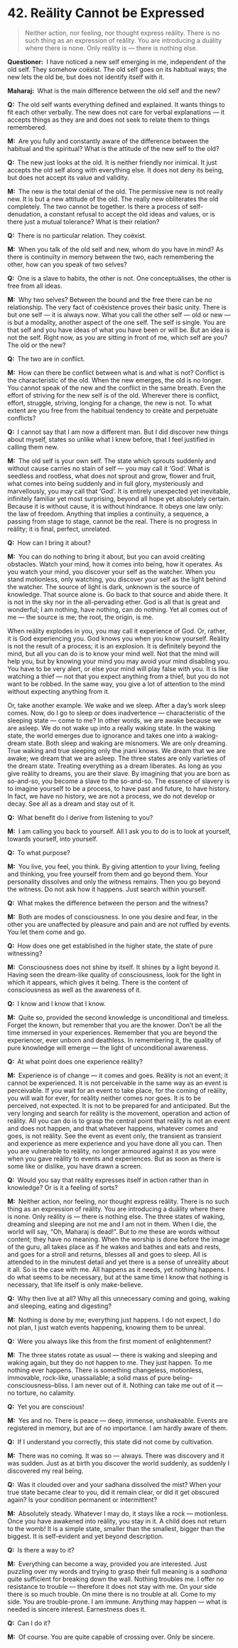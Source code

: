 # 42. Reälity Cannot be Expressed

>Neither action, nor feeling, nor thought express reälity. 
There is no such thing as an expression of reälity. 
You are introducing a duälity where there is none. 
Only reälity is — there is nothing else.

**Questioner:**&ensp;I have noticed a new self emerging in me, independent of the old self. 
They somehow coëxist. 
The old self goes on its habitual ways; the new lets the old be, but does not identify itself with it.

**Maharaj:**&ensp;What is the main difference between the old self and the new?

**Q:**&ensp;The old self wants everything defined and explained. 
It wants things to fit each other verbally. 
The new does not care for verbal explanations — it accepts things as they are and does not seek to relate them to things remembered.

**M:**&ensp;Are you fully and constantly aware of the difference between the habitual and the spiritual? 
What is the attitude of the new self to the old?

**Q:**&ensp;The new just looks at the old. 
It is neither friendly nor inimical. 
It just accepts the old self along with everything else. 
It does not deny its beïng, but does not accept its value and validity.

**M:**&ensp;The new is the total denial of the old. 
The permissive new is not really new. 
It is but a new attitude of the old. 
The really new obliterates the old completely. 
The two cannot be together. 
Is there a process of self-denudation, a constant refusal to accept the old ideas and values, or is there just a mutual tolerance? 
What is their relation?

**Q:**&ensp;There is no particular relation. 
They coëxist.

**M:**&ensp;When you talk of the old self and new, whom do you have in mind? 
As there is continuïty in memory between the two, each remembering the other, how can you speak of two selves?

**Q:**&ensp;One is a slave to habits, the other is not. 
One conceptuälises, the other is free from all ideas.

**M:**&ensp;Why two selves? 
Between the bound and the free there can be no relationship. 
The very fact of coëxistence proves their basic unity. 
There is but one self — it is always *now*. 
What you call the other self — old or new — is but a modality, another aspect of the one self. 
The self is single. 
You are that self and you have ideas of what you have been or will be. 
But an idea is not the self. 
Right now, as you are sitting in front of me, which self are you? 
The old or the new?

**Q:**&ensp;The two are in conflict.

**M:**&ensp;How can there be conflict between what is and what is not? 
Conflict is the characteristic of the old. 
When the new emerges, the old is no longer. 
You cannot speak of the new and the conflict in the same breath. 
Even the effort of striving for the new self is of the old. 
Wherever there is conflict, effort, struggle, striving, longing for a change, the new is not. 
To what extent are you free from the habitual tendency to creäte and perpetuäte conflicts?

**Q:**&ensp;I cannot say that I am now a different man. 
But I did discover new things about myself, states so unlike what I knew before, that I feel justified in calling them new.

**M:**&ensp;The old self is your own self. 
The state which sprouts suddenly and without cause carries no stain of self — you may call it ‘God’. 
What is seedless and rootless, what does not sprout and grow, flower and fruit, what comes into beïng suddenly and in full glory, mysteriously and marvellously, you may call that ‘God’. 
It is entirely unexpected yet inevitable, infinitely familiar yet most surprising, beyond all hope yet absolutely certain. 
Because it is without cause, it is without hindrance. 
It obeys one law only: the law of freedom. 
Anything that implies a continuïty, a sequence, a passing from stage to stage, cannot be the real. 
There is no progress in reälity; it is final, perfect, unrelated.

**Q:**&ensp;How can I bring it about?

**M:**&ensp;You can do nothing to bring it about, but you can avoid creäting obstacles. 
Watch your mind, how it comes into beïng, how it operates. 
As you watch your mind, you discover your self as the watcher. 
When you stand motionless, only watching, you discover your self as the light behind the watcher. 
The source of light is dark, unknown is the source of knowledge. 
That source alone is. 
Go back to that source and abide there. 
It is not in the sky nor in the all-pervading ether. 
God is all that is great and wonderful; I am nothing, have nothing, can do nothing. 
Yet all comes out of me — the source is me; the root, the origin, is me. 

When reälity explodes in you, you may call it experience of God. 
Or, rather, it is God experiencing you. 
God knows you when you know yourself. 
Reälity is not the result of a process; it is an explosion. 
It is definitely beyond the mind, but all you can do is to know your mind well. 
Not that the mind will help you, but by knowing your mind you may avoid your mind disabling you. 
You have to be very alert, or else your mind will play false with you. 
It is like watching a thief — not that you expect anything from a thief, but you do not want to be robbed. 
In the same way, you give a lot of attention to the mind without expecting anything from it. 

Or, take another example. 
We wake and we sleep. 
After a day’s work sleep comes. 
Now, do I go to sleep or does inadvertence — characteristic of the sleeping state — come to me? 
In other words, we are awake because we are asleep. 
We do not wake up into a really waking state. 
In the waking state, the world emerges due to ignorance and takes one into a waking-dream state. 
Both sleep and waking are misnomers. 
We are only dreaming. 
True waking and true sleeping only the <span data-tippy-content="The knower, especially of the higher knowledge derived from meditation; “closely related to the knowledge of Brahman”.">jnani</span> knows. 
We dream that we are awake; we dream that we are asleep. 
The three states are only varieties of the dream state. 
Treating everything as a dream liberates. 
As long as you give reälity to dreams, you are their slave. 
By imagining that you are born as so-and-so, you become a slave to the so-and-so. 
The essence of slavery is to imagine yourself to be a process, to have past and future, to have history. 
In fact, we have no history, we are not a process, we do not develop or decay. 
See all as a dream and stay out of it.

**Q:**&ensp;What benefit do I derive from listening to you?

**M:**&ensp;I am calling you back to yourself. 
All I ask you to do is to look at yourself, towards yourself, into yourself.

**Q:**&ensp;To what purpose?

**M:**&ensp;You live, you feel, you think. 
By giving attention to your living, feeling and thinking, you free yourself from them and go beyond them. 
Your personality dissolves and only the witness remains. 
Then you go beyond the witness. 
Do not ask how it happens. 
Just search within yourself.

**Q:**&ensp;What makes the difference between the person and the witness?

**M:**&ensp;Both are modes of consciousness. 
In one you desire and fear, in the other you are unaffected by pleasure and pain and are not ruffled by events. 
You let them come and go.

**Q:**&ensp;How does one get established in the higher state, the state of pure witnessing?

**M:**&ensp;Consciousness does not shine by itself. 
It shines by a light beyond it. 
Having seen the dream-like quality of consciousness, look for the light in which it appears, which gives it beïng. 
There is the content of consciousness as well as the awareness of it.

**Q:**&ensp;I know and I know that I know.

**M:**&ensp;Quite so, provided the second knowledge is unconditional and timeless. 
Forget the known, but remember that you are the knower. 
Don’t be all the time immersed in your experiences. 
Remember that you are beyond the experiencer, ever unborn and deathless. 
In remembering it, the quality of pure knowledge will emerge — the light of unconditional awareness.

**Q:**&ensp;At what point does one experience reälity?

**M:**&ensp;Experience is of change — it comes and goes. 
Reälity is not an event; it cannot be experienced. 
It is not perceivable in the same way as an event is perceivable. 
If you wait for an event to take place, for the coming of reälity, you will wait for ever, for reälity neither comes nor goes. 
It is to be perceived, not expected. 
It is not to be prepared for and anticipated. 
But the very longing and search for reälity is the movement, operation and action of reälity. 
All you can do is to grasp the central point that reälity is not an event and does not happen, and that whatever happens, whatever comes and goes, is not reälity. 
See the event as event only, the transient as transient and experience as mere experience and you have done all you can. 
Then you are vulnerable to reälity, no longer armoured against it as you were when you gave reälity to events and experiences. 
But as soon as there is some like or dislike, you have drawn a screen.

**Q:**&ensp;Would you say that reälity expresses itself in action rather than in knowledge? 
Or is it a feeling of sorts?

**M:**&ensp;Neither action, nor feeling, nor thought express reälity. 
There is no such thing as an expression of reälity. 
You are introducing a duälity where there is none. 
Only reälity *is* — there is nothing else. 
The three states of waking, dreaming and sleeping are not me and I am not in them. 
When I die, the world will say, “Oh, Maharaj is dead!”. 
But to me these are words without content; they have no meaning. 
When the worship is done before the image of the <span data-tippy-content="Spiritual teacher, preceptor.">guru</span>, all takes place as if he wakes and bathes and eats and rests, and goes for a stroll and returns, blesses all and goes to sleep. 
All is attended to in the minutest detail and yet there is a sense of unreälity about it all. 
So is the case with me. 
All happens as it needs, yet nothing happens. 
I do what seems to be necessary, but at the same time I know that nothing is necessary, that life itself is only make-believe.

**Q:**&ensp;Why then live at all? 
Why all this unnecessary coming and going, waking and sleeping, eating and digesting?

**M:**&ensp;Nothing is done by me; everything just happens. 
I do not expect, I do not plan, I just watch events happening, knowing them to be unreal.

**Q:**&ensp;Were you always like this from the first moment of enlightenment?

**M:**&ensp;The three states rotate as usual — there is waking and sleeping and waking again, but they do not happen to me. 
They just happen. 
To me nothing ever happens. 
There is something changeless, motionless, immovable, rock-like, unassailable; a solid mass of pure beïng–consciousness–bliss. 
I am never out of it. 
Nothing can take me out of it — no torture, no calamity.

**Q:**&ensp;Yet you are conscious!

**M:**&ensp;Yes and no. 
There is peace — deep, immense, unshakeable. 
Events are registered in memory, but are of no importance. 
I am hardly aware of them.

**Q:**&ensp;If I understand you correctly, this state did not come by cultivation.

**M:**&ensp;There was no coming. 
It was so — always. 
There was discovery and it was sudden. 
Just as at birth you discover the world suddenly, as suddenly I discovered my real beïng.

**Q:**&ensp;Was it clouded over and your <span data-tippy-content="The practice which produces success, <em>siddhi</em>.">sadhana</span> dissolved the mist? 
When your true state became clear to you, did it remain clear, or did it get obscured again? 
Is your condition permanent or intermittent?

**M:**&ensp;Absolutely steady. 
Whatever I may do, it stays like a rock — motionless. 
Once you have awakened into reälity, you stay in it. 
A child does not return to the womb! 
It is a simple state, smaller than the smallest, bigger than the biggest. 
It is self-evident and yet beyond description.

**Q:**&ensp;Is there a way to it?

**M:**&ensp;Everything can become a way, provided you are interested. 
Just puzzling over my words and trying to grasp their full meaning is a *sadhana* quite sufficient for breaking down the wall. 
Nothing troubles me. 
I offer no resistance to trouble — therefore it does not stay with me. 
On your side there is so much trouble. 
On mine there is no trouble at all. 
Come to my side. 
You are trouble-prone. 
I am immune. 
Anything may happen — what is needed is sincere interest. 
Earnestness does it.

**Q:**&ensp;Can I do it?

**M:**&ensp;Of course. 
You are quite capable of crossing over. 
Only be sincere.

<script>
export default {
  props: ["slot-key"],
  mounted () {
    tippy("[data-tippy-content]", {allowHTML: true});
  }
}
</script>